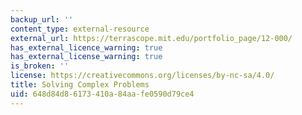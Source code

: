 ```yaml
---
backup_url: ''
content_type: external-resource
external_url: https://terrascope.mit.edu/portfolio_page/12-000/
has_external_licence_warning: true
has_external_license_warning: true
is_broken: ''
license: https://creativecommons.org/licenses/by-nc-sa/4.0/
title: Solving Complex Problems
uid: 648d84d8-6173-410a-84aa-fe0590d79ce4
---
```

